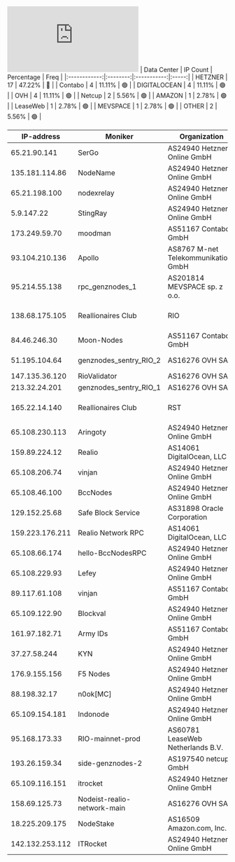 ![Diagramm](https://github.com/obajay/StateSync-snapshots/blob/main/Projects/Realio/1/README.md)
| Data Center | IP Count | Percentage | Freq |
|:------------:|:--------:|:-----------:|:-----:|
| HETZNER | 17 | 47.22% | 🔴 |
| Contabo | 4 | 11.11% | 🟢 |
| DIGITALOCEAN | 4 | 11.11% | 🟢 |
| OVH | 4 | 11.11% | 🟢 |
| Netcup | 2 | 5.56% | 🟢 |
| AMAZON | 1 | 2.78% | 🟢 |
| LeaseWeb | 1 | 2.78% | 🟢 |
| MEVSPACE | 1 | 2.78% | 🟢 |
| OTHER | 2 | 5.56% | 🟢 |

<!-- START_TABLE -->
| IP-address | Moniker | Organization | Country | City |
|-------------|---------|---------------|---------|------|
| 65.21.90.141 | SerGo | AS24940 Hetzner Online GmbH | 🇫🇮 FI | Helsinki |
| 135.181.114.86 | NodeName | AS24940 Hetzner Online GmbH | 🇫🇮 FI | Tuusula |
| 65.21.198.100 | nodexrelay | AS24940 Hetzner Online GmbH | 🇫🇮 FI | Helsinki |
| 5.9.147.22 | StingRay | AS24940 Hetzner Online GmbH | 🇩🇪 DE | Falkenstein |
| 173.249.59.70 | moodman | AS51167 Contabo GmbH | 🇩🇪 DE | Nürnberg |
| 93.104.210.136 | Apollo | AS8767 M-net Telekommunikations GmbH | 🇩🇪 DE | Munich |
| 95.214.55.138 | rpc_genznodes_1 | AS201814 MEVSPACE sp. z o.o. | 🇵🇱 PL | Warsaw |
| 138.68.175.105 | Reallionaires Club | RIO | AS14061 DigitalOcean, LLC | 🇬🇧 GB | London |
| 84.46.246.30 | Moon-Nodes | AS51167 Contabo GmbH | 🇩🇪 DE | Berlin |
| 51.195.104.64 | genznodes_sentry_RIO_2 | AS16276 OVH SAS | 🇩🇪 DE | Frankfurt am Main |
| 147.135.36.120 | RioValidator | AS16276 OVH SAS | 🇺🇸 US | Portland |
| 213.32.24.201 | genznodes_sentry_RIO_1 | AS16276 OVH SAS | 🇫🇷 FR | Lille |
| 165.22.14.140 | Reallionaires Club | RST | AS14061 DigitalOcean, LLC | 🇺🇸 US | North Bergen |
| 65.108.230.113 | Aringoty | AS24940 Hetzner Online GmbH | 🇫🇮 FI | Helsinki |
| 159.89.224.12 | Realio | AS14061 DigitalOcean, LLC | 🇺🇸 US | North Bergen |
| 65.108.206.74 | vinjan | AS24940 Hetzner Online GmbH | 🇫🇮 FI | Helsinki |
| 65.108.46.100 | BccNodes | AS24940 Hetzner Online GmbH | 🇫🇮 FI | Helsinki |
| 129.152.25.68 | Safe Block Service | AS31898 Oracle Corporation | 🇮🇹 IT | Siziano |
| 159.223.176.211 | Realio Network RPC | AS14061 DigitalOcean, LLC | 🇺🇸 US | North Bergen |
| 65.108.66.174 | hello-BccNodesRPC | AS24940 Hetzner Online GmbH | 🇫🇮 FI | Helsinki |
| 65.108.229.93 | Lefey | AS24940 Hetzner Online GmbH | 🇫🇮 FI | Helsinki |
| 89.117.61.108 | vinjan | AS51167 Contabo GmbH | 🇺🇸 US | Norfolk |
| 65.109.122.90 | Blockval | AS24940 Hetzner Online GmbH | 🇫🇮 FI | Helsinki |
| 161.97.182.71 | Army IDs | AS51167 Contabo GmbH | 🇩🇪 DE | Düsseldorf |
| 37.27.58.244 | KYN | AS24940 Hetzner Online GmbH | 🇫🇮 FI | Helsinki |
| 176.9.155.156 | F5 Nodes | AS24940 Hetzner Online GmbH | 🇩🇪 DE | Falkenstein |
| 88.198.32.17 | n0ok[MC] | AS24940 Hetzner Online GmbH | 🇩🇪 DE | Nürnberg |
| 65.109.154.181 | Indonode | AS24940 Hetzner Online GmbH | 🇫🇮 FI | Helsinki |
| 95.168.173.33 | RIO-mainnet-prod | AS60781 LeaseWeb Netherlands B.V. | 🇳🇱 NL | Amsterdam |
| 193.26.159.34 | side-genznodes-2 | AS197540 netcup GmbH | 🇩🇪 DE | Nürnberg |
| 65.109.116.151 | itrocket | AS24940 Hetzner Online GmbH | 🇫🇮 FI | Helsinki |
| 158.69.125.73 | Nodeist-realio-network-main | AS16276 OVH SAS | 🇨🇦 CA | Beauharnois |
| 18.225.209.175 | NodeStake | AS16509 Amazon.com, Inc. | 🇺🇸 US | Hilliard |
| 142.132.253.112 | ITRocket | AS24940 Hetzner Online GmbH | 🇩🇪 DE | Falkenstein |

<!-- END_TABLE -->